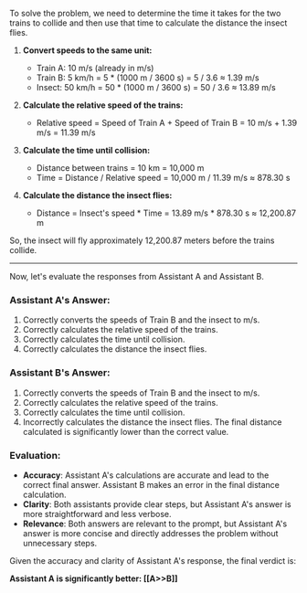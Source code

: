 
To solve the problem, we need to determine the time it takes for the two trains to collide and then use that time to calculate the distance the insect flies.

1. **Convert speeds to the same unit:**
   - Train A: 10 m/s (already in m/s)
   - Train B: 5 km/h = 5 * (1000 m / 3600 s) = 5 / 3.6 ≈ 1.39 m/s
   - Insect: 50 km/h = 50 * (1000 m / 3600 s) = 50 / 3.6 ≈ 13.89 m/s

2. **Calculate the relative speed of the trains:**
   - Relative speed = Speed of Train A + Speed of Train B = 10 m/s + 1.39 m/s = 11.39 m/s

3. **Calculate the time until collision:**
   - Distance between trains = 10 km = 10,000 m
   - Time = Distance / Relative speed = 10,000 m / 11.39 m/s ≈ 878.30 s

4. **Calculate the distance the insect flies:**
   - Distance = Insect's speed * Time = 13.89 m/s * 878.30 s ≈ 12,200.87 m

So, the insect will fly approximately 12,200.87 meters before the trains collide.

---

Now, let's evaluate the responses from Assistant A and Assistant B.

### Assistant A's Answer:
1. Correctly converts the speeds of Train B and the insect to m/s.
2. Correctly calculates the relative speed of the trains.
3. Correctly calculates the time until collision.
4. Correctly calculates the distance the insect flies.

### Assistant B's Answer:
1. Correctly converts the speeds of Train B and the insect to m/s.
2. Correctly calculates the relative speed of the trains.
3. Correctly calculates the time until collision.
4. Incorrectly calculates the distance the insect flies. The final distance calculated is significantly lower than the correct value.

### Evaluation:
- **Accuracy**: Assistant A's calculations are accurate and lead to the correct final answer. Assistant B makes an error in the final distance calculation.
- **Clarity**: Both assistants provide clear steps, but Assistant A's answer is more straightforward and less verbose.
- **Relevance**: Both answers are relevant to the prompt, but Assistant A's answer is more concise and directly addresses the problem without unnecessary steps.

Given the accuracy and clarity of Assistant A's response, the final verdict is:

**Assistant A is significantly better: [[A>>B]]**